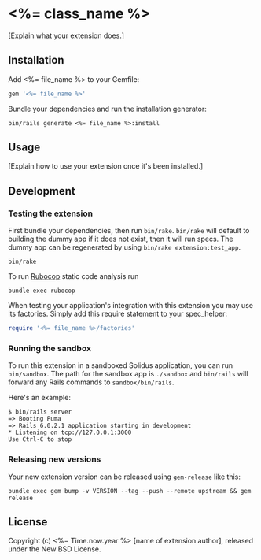 # <%= class_name %>

<!-- Replace REPO_ORG and uncomment the following to show badges for CI and coverage. -->

<!--
[![CircleCI](https://circleci.com/gh/REPO_ORG/<%= file_name %>.svg?style=shield)](https://circleci.com/gh/REPO_ORG/<%= file_name %>)
[![codecov](https://codecov.io/gh/REPO_ORG/<%= file_name %>/branch/master/graph/badge.svg)](https://codecov.io/gh/REPO_ORG/<%= file_name %>)
-->


[Explain what your extension does.]

## Installation

Add <%= file_name %> to your Gemfile:

```ruby
gem '<%= file_name %>'
```

Bundle your dependencies and run the installation generator:

```shell
bin/rails generate <%= file_name %>:install
```

## Usage

[Explain how to use your extension once it's been installed.]

## Development

### Testing the extension

First bundle your dependencies, then run `bin/rake`. `bin/rake` will default to building the dummy
app if it does not exist, then it will run specs. The dummy app can be regenerated by using
`bin/rake extension:test_app`.

```shell
bin/rake
```

To run [Rubocop](https://github.com/bbatsov/rubocop) static code analysis run

```shell
bundle exec rubocop
```

When testing your application's integration with this extension you may use its factories.
Simply add this require statement to your spec_helper:

```ruby
require '<%= file_name %>/factories'
```

### Running the sandbox

To run this extension in a sandboxed Solidus application, you can run `bin/sandbox`. The path for
the sandbox app is `./sandbox` and `bin/rails` will forward any Rails commands to
`sandbox/bin/rails`.

Here's an example:

```
$ bin/rails server
=> Booting Puma
=> Rails 6.0.2.1 application starting in development
* Listening on tcp://127.0.0.1:3000
Use Ctrl-C to stop
```

### Releasing new versions

Your new extension version can be released using `gem-release` like this:

```shell
bundle exec gem bump -v VERSION --tag --push --remote upstream && gem release
```

## License

Copyright (c) <%= Time.now.year %> [name of extension author], released under the New BSD License.
